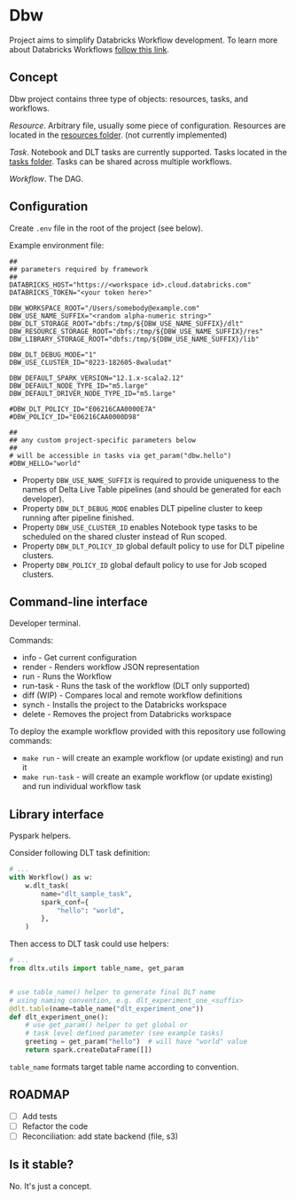 # Dbw

Project aims to simplify Databricks Workflow development.
To learn more about Databricks Workflows
[follow this link](https://www.databricks.com/blog/2022/05/10/introducing-databricks-workflows.html).

## Concept

Dbw project contains three type of objects: resources,
tasks, and workflows.

*Resource*. Arbitrary file, usually some piece of
configuration. Resources are located in the [resources folder](./resources).
(not currently implemented)

*Task*. Notebook and DLT tasks are currently supported.
Tasks located in the [tasks folder](./tasks). Tasks can
be shared across multiple workflows.

*Workflow*. The DAG.

## Configuration

Create `.env` file in the root of the project (see below).

Example environment file:

```
##
## parameters required by framework
##
DATABRICKS_HOST="https://<workspace id>.cloud.databricks.com"
DATABRICKS_TOKEN="<your token here>"

DBW_WORKSPACE_ROOT="/Users/somebody@example.com"
DBW_USE_NAME_SUFFIX="<random alpha-numeric string>"
DBW_DLT_STORAGE_ROOT="dbfs:/tmp/${DBW_USE_NAME_SUFFIX}/dlt"
DBW_RESOURCE_STORAGE_ROOT="dbfs:/tmp/${DBW_USE_NAME_SUFFIX}/res"
DBW_LIBRARY_STORAGE_ROOT="dbfs:/tmp/${DBW_USE_NAME_SUFFIX}/lib"

DBW_DLT_DEBUG_MODE="1"
DBW_USE_CLUSTER_ID="0223-182605-8waludat"

DBW_DEFAULT_SPARK_VERSION="12.1.x-scala2.12"
DBW_DEFAULT_NODE_TYPE_ID="m5.large"
DBW_DEFAULT_DRIVER_NODE_TYPE_ID="m5.large"

#DBW_DLT_POLICY_ID="E06216CAA0000E7A"
#DBW_POLICY_ID="E06216CAA0000D98"

##
## any custom project-specific parameters below
##
# will be accessible in tasks via get_param("dbw.hello")
#DBW_HELLO="world"
```

* Property `DBW_USE_NAME_SUFFIX` is required to provide
  uniqueness to the names of Delta Live Table pipelines (and should be generated for each developer).
* Property `DBW_DLT_DEBUG_MODE` enables DLT pipeline cluster to keep running after pipeline finished.
* Property `DBW_USE_CLUSTER_ID` enables Notebook type tasks to be scheduled on the shared cluster
  instead of Run scoped.
* Property `DBW_DLT_POLICY_ID` global default policy to use for DLT pipeline clusters.
* Property `DBW_POLICY_ID` global default policy to use for Job scoped clusters.

## Command-line interface

Developer terminal.

Commands:

* info - Get current configuration
* render - Renders workflow JSON representation
* run - Runs the Workflow
* run-task - Runs the task of the workflow (DLT only supported)
* diff (WIP) - Compares local and remote workflow definitions
* synch - Installs the project to the Databricks workspace
* delete - Removes the project from Databricks workspace

To deploy the example workflow provided with this repository use following commands:

* `make run` - will create an example workflow (or update existing) and run it
* `make run-task` - will create an example workflow (or update existing) and run individual workflow task

## Library interface

Pyspark helpers.

Consider following DLT task definition:

```python
# ...
with Workflow() as w:
    w.dlt_task(
        name="dlt_sample_task",
        spark_conf={
            "hello": "world",
        },
    )
```

Then access to  DLT task could use helpers:

```python
# ...
from dltx.utils import table_name, get_param


# use table_name() helper to generate final DLT name
# using naming convention, e.g. dlt_experiment_one_<suffix>
@dlt.table(name=table_name("dlt_experiment_one"))
def dlt_experiment_one():
    # use get_param() helper to get global or 
    # task level defined parameter (see example tasks)
    greeting = get_param("hello")  # will have "world" value
    return spark.createDataFrame([])

```

`table_name` formats target table name according to convention.

## ROADMAP

* [ ] Add tests
* [ ] Refactor the code
* [ ] Reconciliation: add state backend (file, s3)

## Is it stable?

No. It's just a concept.
